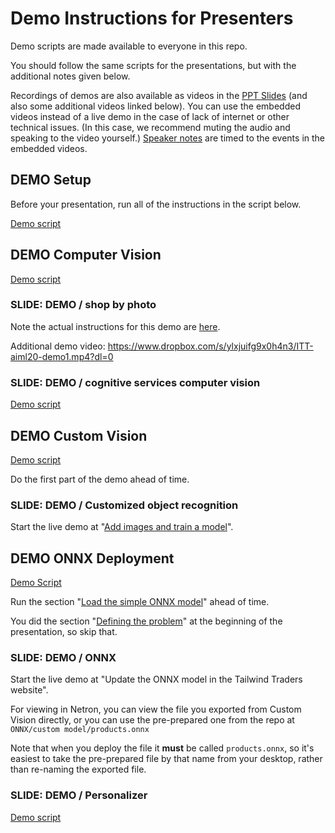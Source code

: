 # Demo Instructions for Presenters

Demo scripts are made available to everyone in this repo.

You should follow the same scripts for the presentations, but with the additional
notes given below.

Recordings of demos are also available as videos in the [PPT
Slides](presentations.md) (and also some additional videos linked below). You
can use the embedded videos instead of a live demo in the case of lack of
internet or other technical issues. (In this case, we recommend muting the audio
and speaking to the video yourself.) [Speaker notes](speaker-notes.md) are timed
to the events in the embedded videos.

## DEMO Setup

Before your presentation, run all of the instructions in the script below.

[Demo script](DEMO%20Setup.md)

## DEMO Computer Vision

[Demo script](DEMO%20Computer%20Vision.md)

### SLIDE: DEMO / shop by photo

Note the actual instructions for this demo are [here](DEMO%20ONNX%20deployment.md#defining-the-problem-shop-by-photo-doesnt-work-right).

Additional demo video: https://www.dropbox.com/s/ylxjuifg9x0h4n3/ITT-aiml20-demo1.mp4?dl=0 

### SLIDE: DEMO / cognitive services computer vision

[Demo script](DEMO%20Computer%20Vision.md#using-computer-vision-via-the-web-interface)

## DEMO Custom Vision

[Demo script](DEMO%20Custom%20Vision.md)

Do the first part of the demo ahead of time.

### SLIDE: DEMO / Customized object recognition

Start the live demo at "[Add images and train a model](DEMO%20Custom%20Vision.md#add-images-and-train-a-model)".

## DEMO ONNX Deployment

[Demo Script](DEMO%20ONNX%20deployment.md)

Run the section "[Load the simple ONNX model](DEMO%20ONNX%20deployment.md#load-the-simple-onnx-model)" ahead of time.

You did the section "[Defining the problem](DEMO%20ONNX%20deployment.md#defining-the-problem-shop-by-photo-doesnt-work-right)" at the beginning of the presentation, so skip that.

### SLIDE: DEMO / ONNX

Start the live demo at "Update the ONNX model in the Tailwind Traders website".

For viewing in Netron, you can view the file you exported from Custom Vision
directly, or you can use the pre-prepared one from the repo at `ONNX/custom model/products.onnx`

Note that when you deploy the file it **must** be called `products.onnx`, so
it's easiest to take the pre-prepared file by that name from your desktop,
rather than re-naming the exported file.

### SLIDE: DEMO / Personalizer

[Demo script](DEMO%20Personalizer.md)
